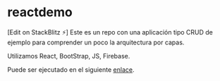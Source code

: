 # reactdemo

[Edit on StackBlitz ⚡️]
Este es un repo con una aplicación tipo CRUD de ejemplo para comprender un poco la arquitectura por capas.

Utilizamos React, BootStrap, JS, Firebase.

Puede ser ejecutado en el siguiente [enlace](https://reacdemo.stackblitz.io/).
